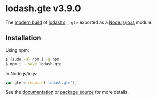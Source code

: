 # lodash.gte v3.9.0

The [modern build](https://github.com/lodash/lodash/wiki/Build-Differences) of [lodash’s](https://lodash.com/) `_.gte` exported as a [Node.js](http://nodejs.org/)/[io.js](https://iojs.org/) module.

## Installation

Using npm:

```bash
$ {sudo -H} npm i -g npm
$ npm i --save lodash.gte
```

In Node.js/io.js:

```js
var gte = require('lodash.gte');
```

See the [documentation](https://lodash.com/docs#gte) or [package source](https://github.com/lodash/lodash/blob/3.9.0-npm-packages/lodash.gte) for more details.
